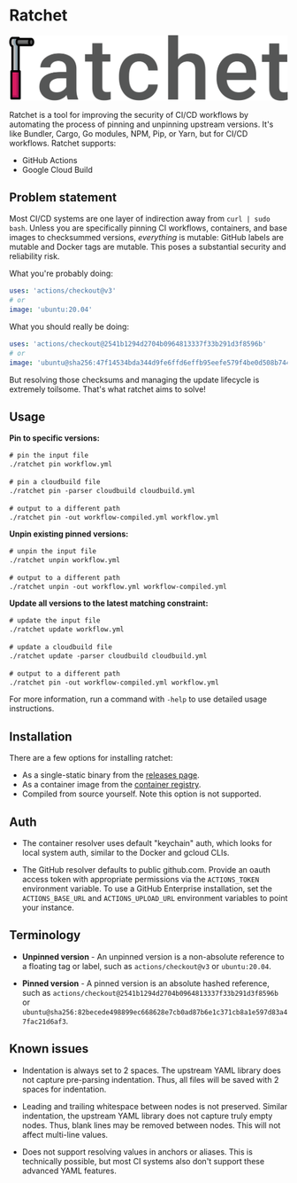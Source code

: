 # Ratchet

![ratchet logo](docs/ratchet.png)

Ratchet is a tool for improving the security of CI/CD workflows by automating
the process of pinning and unpinning upstream versions. It's like Bundler,
Cargo, Go modules, NPM, Pip, or Yarn, but for CI/CD workflows. Ratchet supports:

-   GitHub Actions
-   Google Cloud Build

## Problem statement

Most CI/CD systems are one layer of indirection away from `curl | sudo bash`.
Unless you are specifically pinning CI workflows, containers, and base images to
checksummed versions, _everything_ is mutable: GitHub labels are mutable and
Docker tags are mutable. This poses a substantial security and reliability risk.

What you're probably doing:

```yaml
uses: 'actions/checkout@v3'
# or
image: 'ubuntu:20.04'
```

What you should really be doing:

```yaml
uses: 'actions/checkout@2541b1294d2704b0964813337f33b291d3f8596b'
# or
image: 'ubuntu@sha256:47f14534bda344d9fe6ffd6effb95eefe579f4be0d508b7445cf77f61a0e5724'
```

But resolving those checksums and managing the update lifecycle is extremely
toilsome. That's what ratchet aims to solve!


## Usage

**Pin to specific versions:**

```shell
# pin the input file
./ratchet pin workflow.yml

# pin a cloudbuild file
./ratchet pin -parser cloudbuild cloudbuild.yml

# output to a different path
./ratchet pin -out workflow-compiled.yml workflow.yml
```

**Unpin existing pinned versions:**

```shell
# unpin the input file
./ratchet unpin workflow.yml

# output to a different path
./ratchet unpin -out workflow.yml workflow-compiled.yml
```

**Update all versions to the latest matching constraint:**

```shell
# update the input file
./ratchet update workflow.yml

# update a cloudbuild file
./ratchet update -parser cloudbuild cloudbuild.yml

# output to a different path
./ratchet pin -out workflow-compiled.yml workflow.yml
```

For more information, run a command with `-help` to use detailed usage
instructions.


## Installation

There are a few options for installing ratchet:

-   As a single-static binary from the [releases page](releases).
-   As a container image from the [container registry](pkgs/container/ratchet).
-   Compiled from source yourself. Note this option is not supported.


## Auth

-   The container resolver uses default "keychain" auth, which looks for local
    system auth, similar to the Docker and gcloud CLIs.

-   The GitHub resolver defaults to public github.com. Provide an oauth access
    token with appropriate permissions via the `ACTIONS_TOKEN` environment
    variable. To use a GitHub Enterprise installation, set the
    `ACTIONS_BASE_URL` and `ACTIONS_UPLOAD_URL` environment variables to point
    your instance.


## Terminology

-   **Unpinned version** - An unpinned version is a non-absolute reference to a
    floating tag or label, such as `actions/checkout@v3` or `ubuntu:20.04`.

-   **Pinned version** - A pinned version is an absolute hashed reference, such
    as `actions/checkout@2541b1294d2704b0964813337f33b291d3f8596b` or
    `ubuntu@sha256:82becede498899ec668628e7cb0ad87b6e1c371cb8a1e597d83a47fac21d6af3`.


## Known issues

-   Indentation is always set to 2 spaces. The upstream YAML library does not
    capture pre-parsing indentation. Thus, all files will be saved with 2 spaces
    for indentation.

-   Leading and trailing whitespace between nodes is not preserved. Similar
    indentation, the upstream YAML library does not capture truly empty nodes.
    Thus, blank lines may be removed between nodes. This will not affect
    multi-line values.

-   Does not support resolving values in anchors or aliases. This is technically
    possible, but most CI systems also don't support these advanced YAML
    features.
